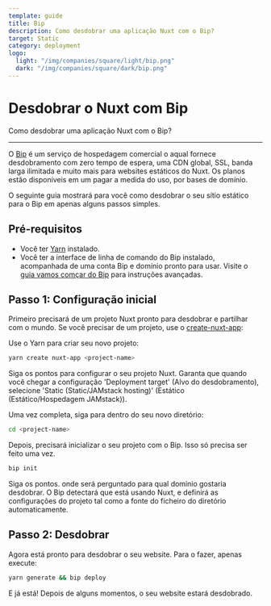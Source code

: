 ```yaml
---
template: guide
title: Bip
description: Como desdobrar uma aplicação Nuxt com o Bip?
target: Static
category: deployment
logo:
  light: "/img/companies/square/light/bip.png"
  dark: "/img/companies/square/dark/bip.png"
---
```

# Desdobrar o Nuxt com Bip

Como desdobrar uma aplicação Nuxt com o Bip?

---

O [Bip](https://bip.sh) é um serviço de hospedagem comercial o aqual fornece desdobramento com zero tempo de espera, uma CDN global, SSL, banda larga ilimitada e muito mais para websites estáticos do Nuxt. Os planos estão disponíveis em um pagar a medida do uso, por bases de domínio.

O seguinte guia mostrará para você como desdobrar o seu sítio estático para o Bip em apenas alguns passos simples.

## Pré-requisitos

- Você ter [Yarn](https://yarnpkg.com/getting-started/install) instalado.
- Você ter a interface de linha de comando do Bip instalado, acompanhada de uma conta Bip e domínio pronto para usar. Visite o [guia vamos comçar do Bip](https://bip.sh/getstarted) para instruções avançadas.

## Passo 1: Configuração inicial

Primeiro precisará de um projeto Nuxt pronto para desdobrar e partilhar com o mundo. Se você precisar de um projeto, use o [create-nuxt-app](https://github.com/nuxt/create-nuxt-app):

Use o Yarn para criar seu novo projeto:

```bash
yarn create nuxt-app <project-name>
```

Siga os pontos para configurar o seu projeto Nuxt. Garanta que quando você chegar a configuração 'Deployment target' (Alvo do desdobramento), selecione 'Static (Static/JAMstack hosting)' (Estático (Estático/Hospedagem JAMstack)).

Uma vez completa, siga para dentro do seu novo diretório:

```bash
cd <project-name>
```

Depois, precisará inicializar o seu projeto com o Bip. Isso só precisa ser feito uma vez.

```bash
bip init
```

Siga os pontos. onde será perguntado para qual domínio gostaria desdobrar. O Bip detectará que está usando Nuxt, e definirá as configurações do projeto tal como a fonte do ficheiro do diretório automaticamente.

## Passo 2: Desdobrar

Agora está pronto para desdobrar o seu website. Para o fazer, apenas execute:

```bash
yarn generate && bip deploy
```

E já está! Depois de alguns momentos, o seu website estará desdobrado.

